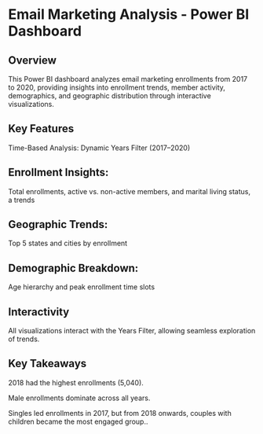 # Email Marketing Analysis - Power BI Dashboard

## Overview
This Power BI dashboard analyzes email marketing enrollments from 2017 to 2020, providing insights into enrollment trends, member activity, demographics, and geographic distribution through interactive visualizations.


## Key Features
Time-Based Analysis: Dynamic Years Filter (2017–2020)

## Enrollment Insights: 
Total enrollments, active vs. non-active members, and marital living status, a trends

## Geographic Trends: 
Top 5 states and cities by enrollment

## Demographic Breakdown:
Age hierarchy and peak enrollment time slots

## Interactivity
All visualizations interact with the Years Filter, allowing seamless exploration of trends.


## Key Takeaways
2018 had the highest enrollments (5,040).

Male enrollments dominate across all years.

Singles led enrollments in 2017, but from 2018 onwards, couples with children became the most engaged group..

